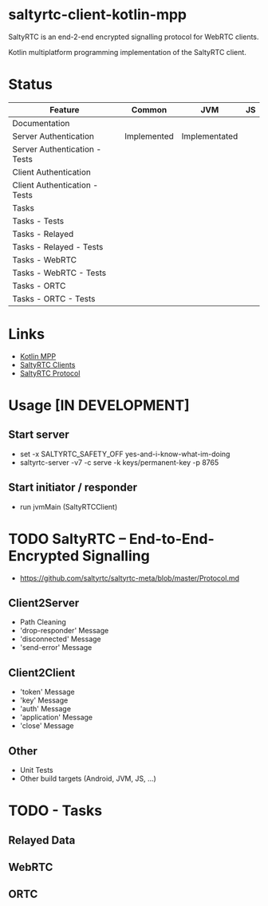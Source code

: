# saltyrtc-client-kotlin-mpp
SaltyRTC is an end-2-end encrypted signalling protocol for WebRTC clients.

Kotlin multiplatform programming implementation of the SaltyRTC client. 



# Status 


| Feature                      | Common       | JVM          | JS |
| -------------                | -------------| -------------|------------- |
| Documentation                |              |              | |
| Server Authentication        |  Implemented | Implementated| |
| Server Authentication - Tests|              |              | |
| Client Authentication        |              |              | |
| Client Authentication - Tests|              |              | |
| Tasks                        |              |              | |
| Tasks - Tests                |              |              | |
| Tasks - Relayed              |              |              | |
| Tasks - Relayed - Tests      |              |              | |
| Tasks - WebRTC               |              |              | |
| Tasks - WebRTC - Tests       |              |              | |
| Tasks - ORTC                 |              |              | |
| Tasks - ORTC - Tests         |              |              | |

# Links
* [Kotlin MPP](https://kotlinlang.org/docs/reference/mpp-intro.html)
* [SaltyRTC Clients](https://saltyrtc.org/pages/implementations.html) 
* [SaltyRTC Protocol](https://github.com/saltyrtc/saltyrtc-meta/blob/master/Protocol.md) 

# Usage [IN DEVELOPMENT]


## Start server 
* set -x SALTYRTC_SAFETY_OFF yes-and-i-know-what-im-doing
* saltyrtc-server -v7 -c serve  -k keys/permanent-key -p 8765

## Start initiator / responder
* run jvmMain (SaltyRTCClient)

# TODO SaltyRTC – End-to-End-Encrypted Signalling
* https://github.com/saltyrtc/saltyrtc-meta/blob/master/Protocol.md
## Client2Server
* Path Cleaning
* 'drop-responder' Message
* 'disconnected' Message
* 'send-error' Message
## Client2Client
* 'token' Message
* 'key' Message
* 'auth' Message
* 'application' Message
* 'close' Message

## Other
* Unit Tests
* Other build targets (Android, JVM, JS, ...)

# TODO - Tasks
## Relayed Data 
## WebRTC 
## ORTC 


